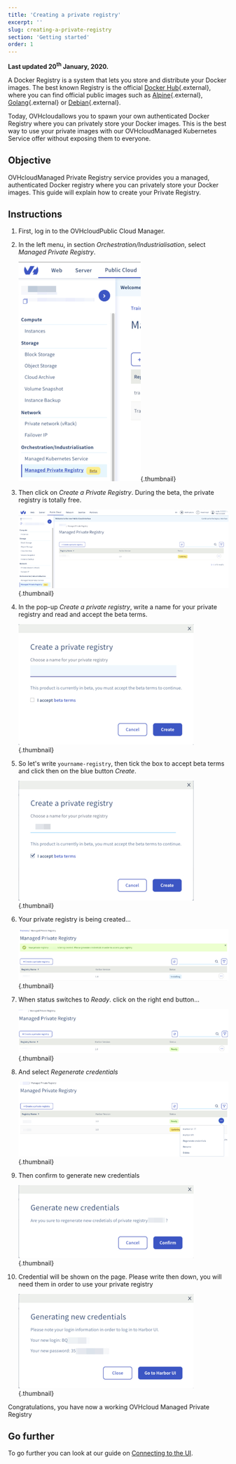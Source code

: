 ```yaml
---
title: 'Creating a private registry'
excerpt: ''
slug: creating-a-private-registry
section: 'Getting started'
order: 1
---
```


**Last updated 20<sup>th</sup> January, 2020.**

<style>
 pre {
     font-size: 14px;
 }
 pre.console {
   background-color: #300A24; 
   color: #ccc;
   font-family: monospace;
   padding: 5px;
   margin-bottom: 5px;
 }
 pre.console code {
   border: solid 0px transparent;
   color: #ccc;
   font-family: monospace !important;
   font-size: 0.75em;
 }
 .small {
     font-size: 0.75em;
 }
</style>


A Docker Registry is a system that lets you store and distribute your Docker images. The best known Registry is the official [Docker Hub](https://hub.docker.com/){.external}, where you can find official public images such as [Alpine](https://hub.docker.com/_/alpine){.external}, [Golang](https://hub.docker.com/_/golang){.external} or [Debian](https://hub.docker.com/_/debian){.external}.

Today, OVHcloudallows you to spawn your own authenticated Docker Registry where you can privately store your Docker images. This is the best way to use your private images with our OVHcloudManaged Kubernetes Service offer without exposing them to everyone.


## Objective

OVHcloudManaged Private Registry service provides you a managed, authenticated Docker registry where you can privately store your Docker images. This guide will explain how to create your Private Registry.

## Instructions

1. First, log in to the OVHcloudPublic Cloud Manager.

1. In the left menu, in section *Orchestration/Industrialisation*, select *Managed Private Registry*.

    ![Create a Private Registry](images/create-a-private-registry-001-s.jpg){.thumbnail}

1. Then click on *Create a Private Registry*. During the beta, the private registry is totally free.

    ![Create a Private Registry](images/create-a-private-registry-002-s.jpg){.thumbnail}


1. In the pop-up *Create a private registry*, write a name for your private registry and read and accept the beta terms.

    ![Create a Private Registry](images/create-a-private-registry-003-s.jpg){.thumbnail}

1. So let's write `yourname-registry`, then tick the box to accept beta terms and click then on the blue button *Create*.

    ![Create a Private Registry](images/create-a-private-registry-004-s.jpg){.thumbnail}


1. Your private registry is being created...

    ![Create a Private Registry](images/create-a-private-registry-005-s.jpg){.thumbnail}


1. When status switches to *Ready*. click on the right end button...

    ![Create a Private Registry](images/create-a-private-registry-006-s.jpg){.thumbnail}


1. And select *Regenerate credentials*

    ![Create a Private Registry](images/create-a-private-registry-007-s.jpg){.thumbnail}

1. Then confirm to generate new credentials    

    ![Create a Private Registry](images/create-a-private-registry-008-s.jpg){.thumbnail}

1. Credential will be shown on the page. Please write then down, you will need them in order to use your private registry

    ![Create a Private Registry](images/create-a-private-registry-009-s.jpg){.thumbnail}


Congratulations, you have now a working OVHcloud Managed Private Registry

## Go further

To go further you can look at our guide on [Connecting to the UI](../connecting-to-the-ui/).
